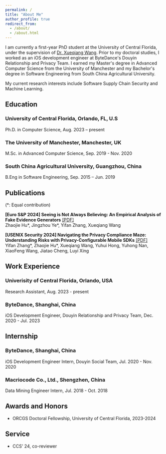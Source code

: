 ```yaml
---
permalink: /
title: "About Me"
author_profile: true
redirect_from: 
  - /about/
  - /about.html
---
```

I am currently a first-year PhD student at the University of Central Florida, under the supervision of [Dr. Xueqiang Wang](https://xw48.github.io/). Prior to my doctoral studies, I worked as an iOS development engineer at ByteDance's Douyin Relationship and Privacy Team. I earned my Master's degree in Advanced Computer Science from the University of Manchester and my Bachelor's degree in Software Engineering from South China Agricultural University. 

My current research interests include Software Supply Chain Security and Machine Learning.

## Education

### University of Central Florida, Orlando, FL, U.S
Ph.D. in Computer Science, Aug. 2023 – present

### The University of Manchester, Manchester, UK
M.Sc. in Advanced Computer Science, Sep. 2019 - Nov. 2020

### South China Agricultural University, Guangzhou, China
B.Eng in Software Engineering, Sep. 2015 – Jun. 2019


## Publications
(*: Equal contribution)

**[Euro S&P 2024] Seeing is Not Always Believing: An Empirical Analysis of Fake Evidence Generators** [[PDF]](http://yorca.github.io/files/2024131356.pdf)  
Zhaojie Hu\*, Jingzhou Ye\*, Yifan Zhang, Xueqiang Wang

**[USENIX Security 2024] Navigating the Privacy Compliance Maze: Understanding Risks with Privacy-Configurable Mobile SDKs** [[PDF]](http://yorca.github.io/files/usenix24.pdf)  
Yifan Zhang\*, Zhaojie Hu\*, Xueqiang Wang, Yuhui Hong, Yuhong Nan, XiaoFeng Wang, Jiatao Cheng, Luyi Xing


## Work Experience

### Univerisity of Central Florida, Orlando, USA
Research Assistant, Aug. 2023 - present

### ByteDance, Shanghai, China
iOS Development Engineer, Douyin Relationship and Privacy Team, Dec. 2020 - Jul. 2023

## Internship
### ByteDance, Shanghai, China
iOS Development Engineer Intern, Douyin Social Team, Jul. 2020 - Nov. 2020

### Macriocode Co., Ltd., Shengzhen, China
Data Mining Engineer Intern, Jul. 2018 - Oct. 2018

## Awards and Honors
- ORCGS Doctoral Fellowship, University of Central Florida, 2023-2024

## Service
- CCS' 24, co-reviewer